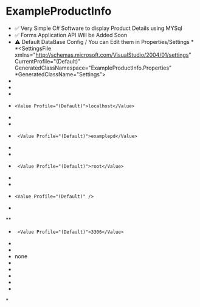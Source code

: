 # ExampleProductInfo
 * ✅ Very Simple C# Software to display Product Details using MYSql
*  ✅ Forms Application API Will be Added Soon
*  ⚠️ Default DataBase Config / You can Edit them in Properties/Settings
*<?xml version='1.0' encoding='utf-8'?>
*<SettingsFile xmlns="http://schemas.microsoft.com/VisualStudio/2004/01/settings" CurrentProfile="(Default)" GeneratedClassNamespace="ExampleProductInfo.Properties" *GeneratedClassName="Settings">
*  <Profiles />
 * <Settings>
*    <Setting Name="server" Type="System.String" Scope="User">
 *     <Value Profile="(Default)">localhost</Value>
*    </Setting>
*    <Setting Name="database" Type="System.String" Scope="User">
*      <Value Profile="(Default)">examplepd</Value>
*    </Setting>
*    <Setting Name="username" Type="System.String" Scope="User">
*      <Value Profile="(Default)">root</Value>
*    </Setting>
*    <Setting Name="password" Type="System.String" Scope="User">
 *     <Value Profile="(Default)" />
 *   </Setting>
**   <Setting Name="port" Type="System.String" Scope="User">
*      <Value Profile="(Default)">3306</Value>
 *   </Setting>
  *  <Setting Name="ssl" Type="System.String" Scope="User">
   *   <Value Profile="(Default)">none</Value>
  *  </Setting>
 *   <Setting Name="Setting" Type="System.String" Scope="User">
  *    <Value Profile="(Default)" />
 *   </Setting>
 * </Settings>
*</SettingsFile>
